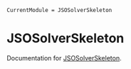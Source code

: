 ```@meta
CurrentModule = JSOSolverSkeleton
```

# JSOSolverSkeleton

Documentation for [JSOSolverSkeleton](https://github.com/JuliaSmoothOptimizers/JSOSolverSkeleton.jl).
